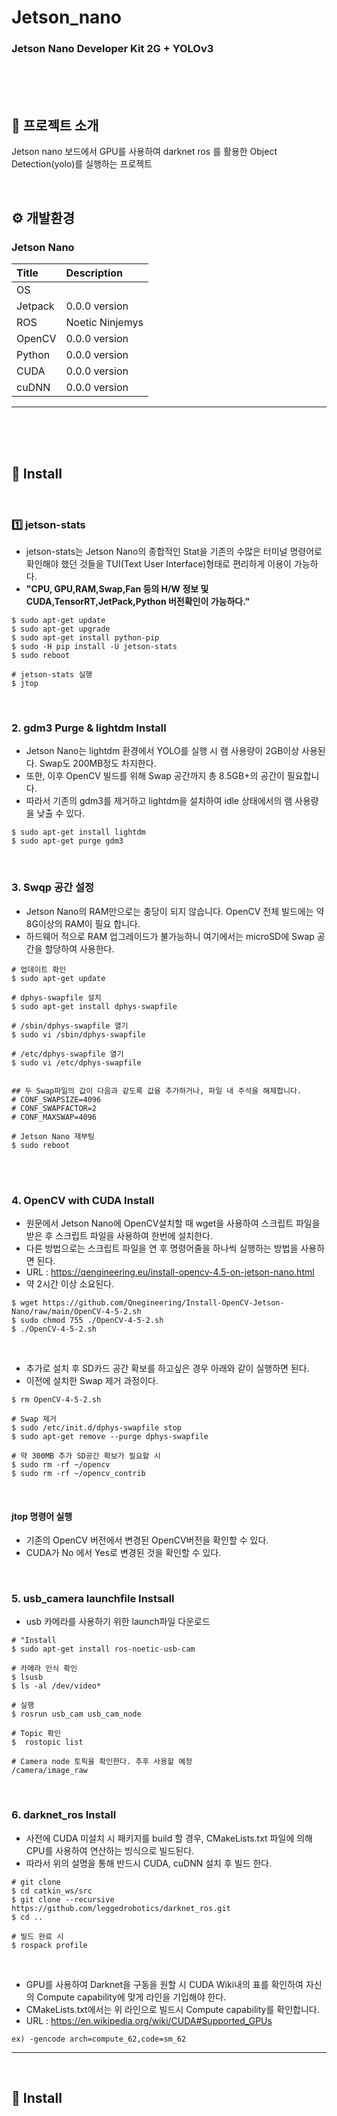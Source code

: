 # Jetson_nano
### Jetson Nano Developer Kit 2G + YOLOv3

<br><br><br>

## :hammer: 프로젝트 소개
Jetson nano 보드에서 GPU를 사용하여 darknet ros 를 활용한 Object Detection(yolo)를 실행하는 프로젝트

<br>


## ⚙️ 개발환경

### Jetson Nano 
|   **Title** |   **Description**   |
|:--------    |       :-------------|
|OS           |      |
|Jetpack      |0.0.0 version      |
|ROS          |Noetic Ninjemys    |
|OpenCV       |0.0.0 version      |
|Python       |0.0.0 version      |
|CUDA         |0.0.0 version      |
|cuDNN        |0.0.0 version      |

---

<br><br><br>


## :pushpin: Install

<br>

### :one: jetson-stats
- jetson-stats는 Jetson Nano의 종합적인 Stat을 기존의 수많은 터미널 명령어로 확인해야 했던 것들을 TUI(Text User Interface)형태로 편리하게 이용이 가능하다.
- **"CPU, GPU,RAM,Swap,Fan 등의 H/W 정보 및 CUDA,TensorRT,JetPack,Python 버전확인이 가능하다."**
```
$ sudo apt-get update
$ sudo apt-get upgrade
$ sudo apt-get install python-pip
$ sudo -H pip install -U jetson-stats
$ sudo reboot

# jetson-stats 실행
$ jtop
```

<br>

### 2. gdm3 Purge & lightdm Install
- Jetson Nano는 lightdm 환경에서 YOLO를 실행 시 램 사용량이 2GB이상 사용된다. Swap도 200MB정도 차지한다. 
- 또한, 이후 OpenCV 빌드를 위해 Swap 공간까지 총 8.5GB+의 공간이 필요합니다. 
- 따라서 기존의 gdm3를 제거하고 lightdm을 설치하여 idle 상태에서의 램 사용량을 낮출 수 있다. 
```
$ sudo apt-get install lightdm
$ sudo apt-get purge gdm3
```

<br>


### 3. Swqp 공간 설정
- Jetson Nano의 RAM만으로는 충당이 되지 않습니다. OpenCV 전체 빌드에는 약 8G이상의 RAM이 필요 합니다.
- 하드웨어 적으로 RAM 업그레이드가 불가능하니 여기에서는 microSD에 Swap 공간을 할당하여 사용한다.
```
# 업데이트 확인
$ sudo apt-get update

# dphys-swapfile 설치
$ sudo apt-get install dphys-swapfile

# /sbin/dphys-swapfile 열기
$ sudo vi /sbin/dphys-swapfile

# /etc/dphys-swapfile 열기
$ sudo vi /etc/dphys-swapfile


## 두 Swap파일의 값이 다음과 같도록 값을 추가하거나, 파일 내 주석을 해제합니다.
# CONF_SWAPSIZE=4096
# CONF_SWAPFACTOR=2
# CONF_MAXSWAP=4096

# Jetson Nano 재부팅
$ sudo reboot
```

<br><br>

### 4. OpenCV with CUDA Install
- 원문에서 Jetson Nano에 OpenCV설치할 때 wget을 사용하여 스크립트 파일을 받은 후 스크립트 파일을 사용하여 한번에 설치한다.
- 다른 방법으로는 스크립트 파일을 연 후 명령어줄을 하나씩 실행하는 방법을 사용하면 된다.
- URL : https://qengineering.eu/install-opencv-4.5-on-jetson-nano.html
- 약 2시간 이상 소요된다.
```
$ wget https://github.com/Qnegineering/Install-OpenCV-Jetson-Nano/raw/main/OpenCV-4-5-2.sh
$ sudo chmod 755 ./OpenCV-4-5-2.sh
$ ./OpenCV-4-5-2.sh
```

<br>

- 추가로 설치 후 SD카드 공간 확보를 하고싶은 경우 아래와 같이 실행하면 된다.
- 이전에 설치한 Swap 제거 과정이다.
```
$ rm OpenCV-4-5-2.sh

# Swap 제거
$ sudo /etc/init.d/dphys-swapfile stop
$ sudo apt-get remove --purge dphys-swapfile

# 약 300MB 추가 SD공간 확보가 필요할 시
$ sudo rm -rf ~/opencv
$ sudo rm -rf ~/opencv_contrib
```

<br>

#### **jtop 명령어 실행**
- 기존의 OpenCV 버전에서 변경된 OpenCV버전을 확인할 수 있다.
- CUDA가 No 에서 Yes로 변경된 것을 확인할 수 있다.



<br>


### 5. usb_camera launchfile Instsall
- usb 카메라를 사용하기 위한 launch파일 다운로드

```
# "Install
$ sudo apt-get install ros-noetic-usb-cam

# 카메라 인식 확인
$ lsusb
$ ls -al /dev/video*

# 실행
$ rosrun usb_cam usb_cam_node

# Topic 확인
$  rostopic list

# Camera node 토픽을 확인한다. 추후 사용할 예정
/camera/image_raw
```

<br>

### 6. darknet_ros Install
- 사전에 CUDA 미설치 시 패키지를 build 할 경우, CMakeLists.txt 파일에 의해 CPU를 사용하여 연산하는 빙식으로 빌드된다.
- 따라서 위의 설명을 통해 반드시 CUDA, cuDNN 설치 후 빌드 한다.
```
# git clone
$ cd catkin_ws/src
$ git clone --recursive https://github.com/leggedrobotics/darknet_ros.git
$ cd ..

# 빌드 완료 시
$ rospack profile
```

<br>


- GPU를 사용하여 Darknet을 구동을 원할 시 CUDA Wiki내의 표를 확인하여 자신의 Compute capability에 맞게 라인을 기입해야 한다.
- CMakeLists.txt에서는 위 라인으로 빌드시  Compute capability를 확인합니다.
- URL : https://en.wikipedia.org/wiki/CUDA#Supported_GPUs
```
ex) -gencode arch=compute_62,code=sm_62
```
---

<br>

## :pushpin: Install

<br>











